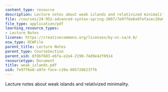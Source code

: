 ```yaml
---
content_type: resource
description: Lecture notes about weak islands and relativized minimality.
file: /courses/24-952-advanced-syntax-spring-2007/7e97f6e8a97efacec20a6057286237f6_weak_islands.pdf
file_type: application/pdf
learning_resource_types:
- Lecture Notes
license: https://creativecommons.org/licenses/by-nc-sa/4.0/
ocw_type: OCWFile
parent_title: Lecture Notes
parent_type: CourseSection
parent_uid: 6f8b7683-e6fa-e2e4-2190-74d9e42f0914
resourcetype: Document
title: weak_islands.pdf
uid: 7e97f6e8-a97e-face-c20a-6057286237f6
---
```

Lecture notes about weak islands and relativized minimality.